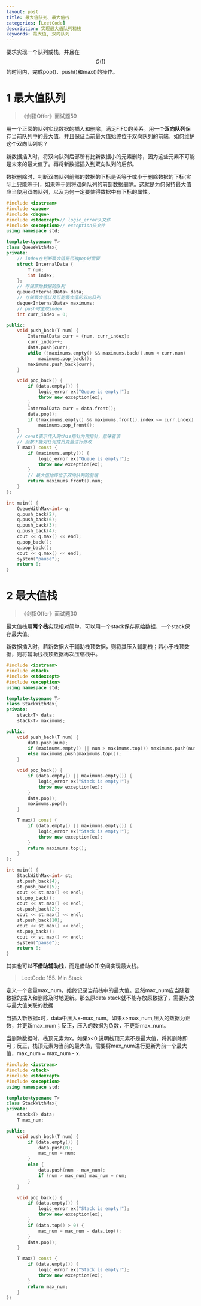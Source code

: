 ```yaml
---
layout: post
title: 最大值队列、最大值栈
categories: [LeetCode]
description: 实现最大值队列和栈
keywords: 最大值, 双向队列
---
```


要求实现一个队列或栈，并且在$$O(1)$$的时间内，完成pop()、push()和max()的操作。

# 1 最大值队列
> 《剑指Offer》面试题59

用一个正常的队列实现数据的插入和删除，满足FIFO的关系。用一个**双向队列**保存当前队列中的最大值，并且保证当前最大值始终位于双向队列的前端。如何维护这个双向队列呢？

新数据插入时，将双向队列后部所有比新数据小的元素删除，因为这些元素不可能是未来的最大值了。再将新数据插入到双向队列的后部。

数据删除时，判断双向队列前部的数据的下标是否等于或小于删除数据的下标(实际上只能等于)，如果等于则将双向队列的前部数据删除。这就是为何保持最大值应当使用双向队列，以及为何一定要使得数据中有下标的属性。

```cpp
#include <iostream>
#include <queue>
#include <deque>
#include <stdexcept>// logic_error头文件
#include <exception>// exception头文件
using namespace std;

template<typename T>
class QueueWithMax{
private:
    // index在判断最大值是否被pop时需要
    struct InternalData {
        T num;
        int index;
    };
    // 存储原始数据的队列
    queue<InternalData> data;
    // 存储最大值以及可能最大值的双向队列
    deque<InternalData> maximums;
    // push时生成index
    int curr_index = 0;

public:
    void push_back(T num) {
        InternalData curr = {num, curr_index};
        curr_index++;
        data.push(curr);
        while (!maximums.empty() && maximums.back().num < curr.num)
            maximums.pop_back();
        maximums.push_back(curr);
    }

    void pop_back() {
        if (data.empty()) {
            logic_error ex("Queue is empty!");
            throw new exception(ex);
        }
        InternalData curr = data.front();
        data.pop();
        if (!maximums.empty() && maximums.front().index <= curr.index) 
            maximums.pop_front();
    }
    // const表示传入的this指针为常指针，意味着该
    // 函数不能对任何成员变量进行修改
    T max() const {
        if (maximums.empty()) {
            logic_error ex("Queue is empty!");
            throw new exception(ex);
        }
        // 最大值始终位于双向队列的前端
        return maximums.front().num;
    }
};

int main() {
    QueueWithMax<int> q;
    q.push_back(2);
    q.push_back(6);
    q.push_back(3);
    q.push_back(4);
    cout << q.max() << endl;
    q.pop_back();
    q.pop_back();
    cout << q.max() << endl;
    system("pause");
    return 0;
}
```

# 2 最大值栈
> 《剑指Offer》面试题30

最大值栈用**两个栈**实现相对简单，可以用一个stack保存原始数据，一个stack保存最大值。

新数据插入时，若新数据大于辅助栈顶数据，则将其压入辅助栈；若小于栈顶数据，则将辅助栈栈顶数据再次压缩栈中。

```cpp
#include <iostream>
#include <stack>
#include <stdexcept>
#include <exception>
using namespace std;

template<typename T>
class StackWithMax{
private:
    stack<T> data;
    stack<T> maximums;

public:
    void push_back(T num) {
        data.push(num);
        if (maximums.empty() || num > maximums.top()) maximums.push(num);
        else maximums.push(maximums.top());
    }

    void pop_back() {
        if (data.empty() || maximums.empty()) {
            logic_error ex("Stack is empty!");
            throw new exception(ex);
        }
        data.pop();
        maximums.pop();
    }

    T max() const {
        if (data.empty() || maximums.empty()) {
            logic_error ex("Stack is empty!");
            throw new exception(ex);
        }
        return maximums.top();
    }
};

int main() {
    StackWithMax<int> st;
    st.push_back(4);
    st.push_back(5);
    cout << st.max() << endl;
    st.pop_back();
    cout << st.max() << endl;
    st.push_back(2);
    cout << st.max() << endl;
    st.push_back(10);
    cout << st.max() << endl;
    st.pop_back();
    cout << st.max() << endl;
    system("pause");
    return 0;
}
```
其实也可以**不借助辅助栈**，而是借助O(1)空间实现最大栈。

> LeetCode 155. Min Stack

定义一个变量max_num，始终记录当前栈中的最大值。显然max_num应当随着数据的插入和删除及时地更新。那么原data stack就不能存放原数据了，需要存放与最大值关联的数据.

当插入新数据x时，data中压入x-max_num。如果x>max_num,压入的数据为正数，并更新max_num；反正，压入的数据为负数，不更新max_num。

当删除数据时，栈顶元素为x。如果x<0,说明栈顶元素不是最大值，将其删除即可；反正，栈顶元素为当前的最大值，需要将max_num进行更新为前一个最大值，max_num = max_num - x.

```cpp
#include <iostream>
#include <stack>
#include <stdexcept>
#include <exception>
using namespace std;

template<typename T>
class StackWithMax{
private:
    stack<T> data;
    T max_num;

public:
    void push_back(T num) {
        if (data.empty()) {
            data.push(0);
            max_num = num;
        }
        else {
            data.push(num - max_num);
            if (num > max_num) max_num = num;
        }
    }

    void pop_back() {
        if (data.empty()) {
            logic_error ex("Stack is empty!");
            throw new exception(ex);
        }
        if (data.top() > 0) {
            max_num = max_num - data.top();
        }
        data.pop();
    }

    T max() const {
        if (data.empty()) {
            logic_error ex("Stack is empty!");
            throw new exception(ex);
        }
        return max_num;
    }
};
```

